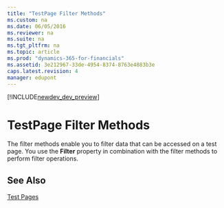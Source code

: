 ```yaml
---
title: "TestPage Filter Methods"
ms.custom: na
ms.date: 06/05/2016
ms.reviewer: na
ms.suite: na
ms.tgt_pltfrm: na
ms.topic: article
ms.prod: "dynamics-365-for-financials"
ms.assetid: 3e212967-33de-4954-8374-8763e4883b3e
caps.latest.revision: 4
manager: edupont
---
```


[!INCLUDE[newdev_dev_preview](../includes/newdev_dev_preview.md)]

# TestPage Filter Methods
The filter methods enable you to filter data that can be accessed on a test page. You use the **Filter** property in combination with the filter methods to perform filter operations.  
  
## See Also  
 [Test Pages](Test-Pages.md)